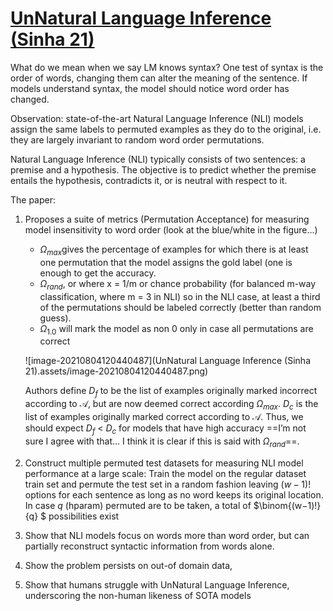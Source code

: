 # [UnNatural Language Inference (Sinha 21)](https://aclanthology.org/2021.acl-long.569.pdf)

  What do we mean when we say LM knows syntax? One test of syntax is the order of words, changing them can alter the meaning of the sentence. If models understand syntax, the model should notice word order has changed.

Observation: state-of-the-art Natural Language Inference (NLI) models assign the same labels to permuted examples as they do to the original, i.e. they are largely invariant to random word order permutations.

Natural Language Inference (NLI) typically consists of two sentences: a premise and a hypothesis. The objective is to predict whether the premise entails the hypothesis, contradicts it, or is neutral with respect to it.

The paper:

1. Proposes a suite of metrics (Permutation Acceptance) for measuring model insensitivity to word order (look at the blue/white in the figure…)

   - $Ω_{max}$​ gives the percentage of examples for which there is at least one permutation that the model assigns the gold label (one is enough to get the accuracy.
   - $Ω_{rand}$​, or where x = 1/m or chance probability (for balanced m-way classification, where m = 3 in NLI) so in the NLI case, at least a third of the permutations should be labeled correctly (better than random guess).
   - $Ω_{1.0}$ will mark the model as non 0 only in case all permutations are correct

   ![image-20210804120440487](UnNatural Language Inference (Sinha 21).assets/image-20210804120440487.png)

   Authors define $D_f$ to be the list of examples originally marked incorrect according to $\mathcal{A}$, but are now deemed correct according $Ω_{max}$. $D_c$ is the list of examples originally marked correct according to $\mathcal{A}$. Thus, we should expect $D_f$ < $D_c$ for models that have high accuracy ==I’m not sure I agree with that… I think it is clear if this is said with $Ω_{rand}$==.

2. Construct multiple permuted test datasets for measuring NLI model performance at a large scale: Train the model on the regular dataset train set and permute the test set in a random fashion leaving $(w-1)!$ options for each sentence as long as no word keeps its original location. In case $q$ (hparam) permuted are to be taken, a total of $\binom{(w−1)!}{q} $ possibilities exist

3. Show that NLI models focus on words more than word order, but can partially reconstruct syntactic information from words alone.

4. Show the problem persists on out-of domain data, 

5. Show that humans struggle with UnNatural Language Inference, underscoring the non-human likeness of SOTA models